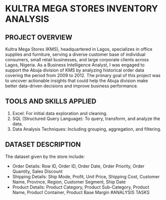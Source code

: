# KULTRA MEGA STORES INVENTORY ANALYSIS
## PROJECT OVERVIEW
Kultra Mega Stores (KMS), headquartered in Lagos, specializes in office supplies and furniture, serving a diverse customer base of individual consumers, small retail businesses, and large corporate clients across Lagos, Nigeria. As a Business Intelligence Analyst, I was engaged to support the Abuja division of KMS by analyzing historical order data covering the period from 2009 to 2012.
The primary goal of this project was to uncover actionable insights that could help the Abuja division make better data-driven decisions and improve business performance.
## TOOLS AND SKILLS APPLIED
1. Excel: For initial data exploration and cleaning.
2. SQL (Structured Query Language): To query, transform, and analyze the data.
3. Data Analysis Techniques: Including grouping, aggregation, and filtering.
## DATASET DESCRIPTION 
The dataset given by the store include:
-  Order Details: Row ID,	Order ID,	Order Date,	Order Priority,	Order Quantity,	Sales	Discount	
-  Shipping Details: Ship Mode,	Profit,	Unit Price,	Shipping Cost,	Customer Name,	Province,	Region,	Customer Segment,	Ship Date
-  Product Details: Product Category,	Product Sub-Category,	Product Name,	Product Container,	Product Base Margin
#ANALYSIS TASKS
